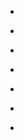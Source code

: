 
- [](/2013/03/312843250853629952/)

- [](/2010/08/22333906244/)

- [](/2010/08/21498527217/)

- [](/2010/08/21421889844/)

- [](/2010/08/20037660475/)

- [](/2010/07/864976627/)

- [](/2010/07/19637472246/)
